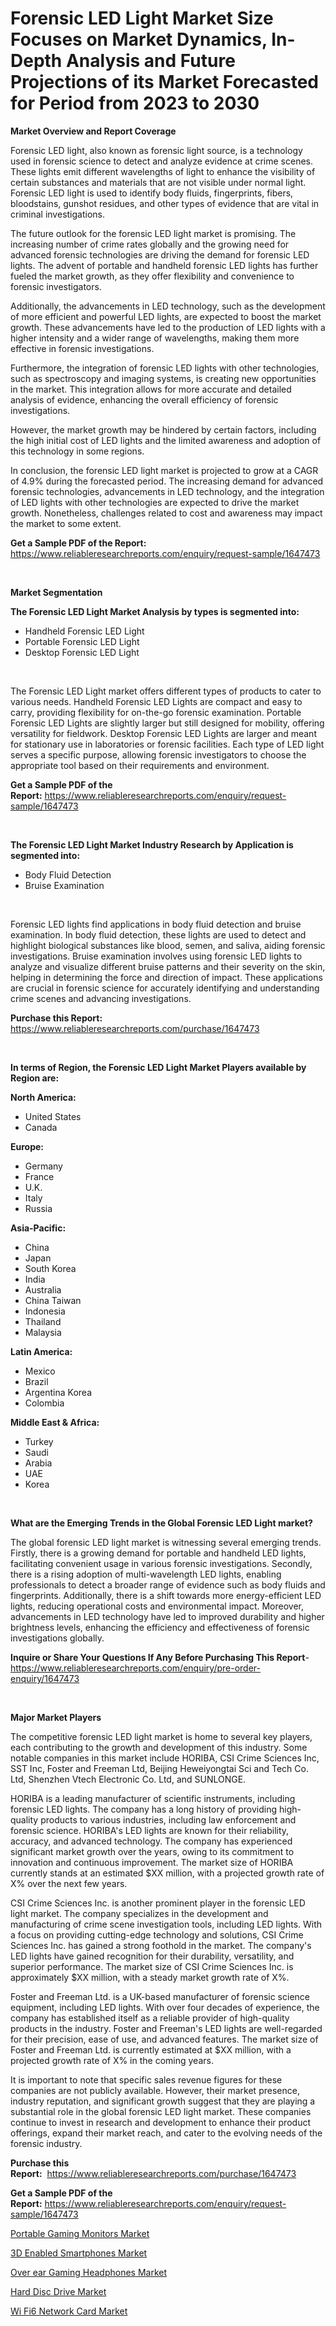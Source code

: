 <p><h1>Forensic LED Light Market Size Focuses on Market Dynamics, In-Depth Analysis and Future Projections of its Market Forecasted for Period from 2023 to 2030</h1></p><p><strong>Market Overview and Report Coverage</strong></p>
<p><p>Forensic LED light, also known as forensic light source, is a technology used in forensic science to detect and analyze evidence at crime scenes. These lights emit different wavelengths of light to enhance the visibility of certain substances and materials that are not visible under normal light. Forensic LED light is used to identify body fluids, fingerprints, fibers, bloodstains, gunshot residues, and other types of evidence that are vital in criminal investigations.</p><p>The future outlook for the forensic LED light market is promising. The increasing number of crime rates globally and the growing need for advanced forensic technologies are driving the demand for forensic LED lights. The advent of portable and handheld forensic LED lights has further fueled the market growth, as they offer flexibility and convenience to forensic investigators.</p><p>Additionally, the advancements in LED technology, such as the development of more efficient and powerful LED lights, are expected to boost the market growth. These advancements have led to the production of LED lights with a higher intensity and a wider range of wavelengths, making them more effective in forensic investigations.</p><p>Furthermore, the integration of forensic LED lights with other technologies, such as spectroscopy and imaging systems, is creating new opportunities in the market. This integration allows for more accurate and detailed analysis of evidence, enhancing the overall efficiency of forensic investigations.</p><p>However, the market growth may be hindered by certain factors, including the high initial cost of LED lights and the limited awareness and adoption of this technology in some regions.</p><p>In conclusion, the forensic LED light market is projected to grow at a CAGR of 4.9% during the forecasted period. The increasing demand for advanced forensic technologies, advancements in LED technology, and the integration of LED lights with other technologies are expected to drive the market growth. Nonetheless, challenges related to cost and awareness may impact the market to some extent.</p></p>
<p><strong>Get a Sample PDF of the Report:</strong> <a href="https://www.reliableresearchreports.com/enquiry/request-sample/1647473">https://www.reliableresearchreports.com/enquiry/request-sample/1647473</a></p>
<p>&nbsp;</p>
<p><strong>Market Segmentation</strong></p>
<p><strong>The Forensic LED Light Market Analysis by types is segmented into:</strong></p>
<p><ul><li>Handheld Forensic LED Light</li><li>Portable Forensic LED Light</li><li>Desktop Forensic LED Light</li></ul></p>
<p>&nbsp;</p>
<p><p>The Forensic LED Light market offers different types of products to cater to various needs. Handheld Forensic LED Lights are compact and easy to carry, providing flexibility for on-the-go forensic examination. Portable Forensic LED Lights are slightly larger but still designed for mobility, offering versatility for fieldwork. Desktop Forensic LED Lights are larger and meant for stationary use in laboratories or forensic facilities. Each type of LED light serves a specific purpose, allowing forensic investigators to choose the appropriate tool based on their requirements and environment.</p></p>
<p><strong>Get a Sample PDF of the Report:</strong>&nbsp;<a href="https://www.reliableresearchreports.com/enquiry/request-sample/1647473">https://www.reliableresearchreports.com/enquiry/request-sample/1647473</a></p>
<p>&nbsp;</p>
<p><strong>The Forensic LED Light Market Industry Research by Application is segmented into:</strong></p>
<p><ul><li>Body Fluid Detection</li><li>Bruise Examination</li></ul></p>
<p>&nbsp;</p>
<p><p>Forensic LED lights find applications in body fluid detection and bruise examination. In body fluid detection, these lights are used to detect and highlight biological substances like blood, semen, and saliva, aiding forensic investigations. Bruise examination involves using forensic LED lights to analyze and visualize different bruise patterns and their severity on the skin, helping in determining the force and direction of impact. These applications are crucial in forensic science for accurately identifying and understanding crime scenes and advancing investigations.</p></p>
<p><strong>Purchase this Report:</strong>&nbsp; <a href="https://www.reliableresearchreports.com/purchase/1647473">https://www.reliableresearchreports.com/purchase/1647473</a></p>
<p>&nbsp;</p>
<p><strong>In terms of Region, the Forensic LED Light Market Players available by Region are:</strong></p>
<p>
    <p> <strong> North America: </strong>
        <ul>
            <li>United States</li>
            <li>Canada</li>
        </ul>
        </p> 
    <p> <strong> Europe: </strong>
        <ul>
            <li>Germany</li>
            <li>France</li>
            <li>U.K.</li>
            <li>Italy</li>
            <li>Russia</li>
        </ul>
        </p> 
    <p> <strong> Asia-Pacific: </strong>
        <ul>
            <li>China</li>
            <li>Japan</li>
            <li>South Korea</li>
            <li>India</li>
            <li>Australia</li>
            <li>China Taiwan</li>
            <li>Indonesia</li>
            <li>Thailand</li>
            <li>Malaysia</li>
        </ul>
        </p> 
    <p> <strong> Latin America: </strong>
        <ul>
            <li>Mexico</li>
            <li>Brazil</li>
            <li>Argentina Korea</li>
            <li>Colombia</li>
        </ul>
        </p> 
    <p> <strong> Middle East & Africa: </strong>
        <ul>
            <li>Turkey</li>
            <li>Saudi</li>
            <li>Arabia</li>
            <li>UAE</li>
            <li>Korea</li>
        </ul>
    </p>
    </p>
<p>&nbsp;</p>
<p><strong>What are the Emerging Trends in the Global Forensic LED Light market?</strong></p>
<p><p>The global forensic LED light market is witnessing several emerging trends. Firstly, there is a growing demand for portable and handheld LED lights, facilitating convenient usage in various forensic investigations. Secondly, there is a rising adoption of multi-wavelength LED lights, enabling professionals to detect a broader range of evidence such as body fluids and fingerprints. Additionally, there is a shift towards more energy-efficient LED lights, reducing operational costs and environmental impact. Moreover, advancements in LED technology have led to improved durability and higher brightness levels, enhancing the efficiency and effectiveness of forensic investigations globally.</p></p>
<p><strong>Inquire or Share Your Questions If Any Before Purchasing This Report</strong>- <a href="https://www.reliableresearchreports.com/enquiry/pre-order-enquiry/1647473">https://www.reliableresearchreports.com/enquiry/pre-order-enquiry/1647473</a></p>
<p>&nbsp;</p>
<p><strong>Major Market Players</strong></p>
<p><p>The competitive forensic LED light market is home to several key players, each contributing to the growth and development of this industry. Some notable companies in this market include HORIBA, CSI Crime Sciences Inc, SST Inc, Foster and Freeman Ltd, Beijing Heweiyongtai Sci and Tech Co. Ltd, Shenzhen Vtech Electronic Co. Ltd, and SUNLONGE.</p><p>HORIBA is a leading manufacturer of scientific instruments, including forensic LED lights. The company has a long history of providing high-quality products to various industries, including law enforcement and forensic science. HORIBA's LED lights are known for their reliability, accuracy, and advanced technology. The company has experienced significant market growth over the years, owing to its commitment to innovation and continuous improvement. The market size of HORIBA currently stands at an estimated $XX million, with a projected growth rate of X% over the next few years.</p><p>CSI Crime Sciences Inc. is another prominent player in the forensic LED light market. The company specializes in the development and manufacturing of crime scene investigation tools, including LED lights. With a focus on providing cutting-edge technology and solutions, CSI Crime Sciences Inc. has gained a strong foothold in the market. The company's LED lights have gained recognition for their durability, versatility, and superior performance. The market size of CSI Crime Sciences Inc. is approximately $XX million, with a steady market growth rate of X%.</p><p>Foster and Freeman Ltd. is a UK-based manufacturer of forensic science equipment, including LED lights. With over four decades of experience, the company has established itself as a reliable provider of high-quality products in the industry. Foster and Freeman's LED lights are well-regarded for their precision, ease of use, and advanced features. The market size of Foster and Freeman Ltd. is currently estimated at $XX million, with a projected growth rate of X% in the coming years.</p><p>It is important to note that specific sales revenue figures for these companies are not publicly available. However, their market presence, industry reputation, and significant growth suggest that they are playing a substantial role in the global forensic LED light market. These companies continue to invest in research and development to enhance their product offerings, expand their market reach, and cater to the evolving needs of the forensic industry.</p></p>
<p><strong>Purchase this Report:</strong>&nbsp;&nbsp;<a href="https://www.reliableresearchreports.com/purchase/1647473">https://www.reliableresearchreports.com/purchase/1647473</a></p>
<p></p>
<p><strong>Get a Sample PDF of the Report:</strong>&nbsp;<a href="https://www.reliableresearchreports.com/enquiry/request-sample/1647473">https://www.reliableresearchreports.com/enquiry/request-sample/1647473</a></p>
<p><p><a href="https://medium.com/@landis15236/portable-gaming-monitors-market-trends-forecast-and-competitive-analysis-to-2030-92790fddd33f">Portable Gaming Monitors Market</a></p><p><a href="https://medium.com/@emiliomartelli542/3d-enabled-smartphones-market-size-reveals-the-best-marketing-channels-in-global-industry-fe5897a093c9">3D Enabled Smartphones Market</a></p><p><a href="https://medium.com/@scanw41036/over-ear-gaming-headphones-market-size-reveals-the-best-marketing-channels-in-global-industry-7ecc776f4338">Over ear Gaming Headphones Market</a></p><p><a href="https://medium.com/@andem140256/hard-disc-drive-market-insight-market-trends-growth-forecasted-from-2023-to-2030-94c5c8114f3e">Hard Disc Drive Market</a></p><p><a href="https://medium.com/@kanew14036/analyzing-wi-fi6-network-card-market-global-industry-perspective-and-forecast-2023-to-2030-6de39d43833f">Wi Fi6 Network Card Market</a></p></p>